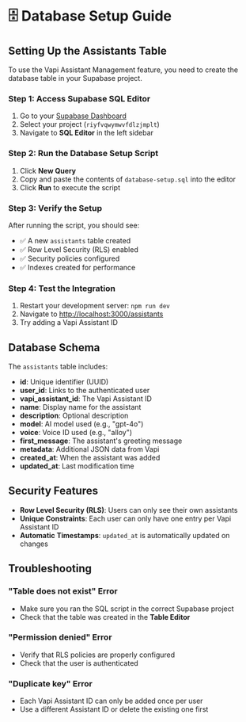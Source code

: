 # 🗄️ Database Setup Guide

## Setting Up the Assistants Table

To use the Vapi Assistant Management feature, you need to create the database table in your Supabase project.

### Step 1: Access Supabase SQL Editor

1. Go to your [Supabase Dashboard](https://supabase.com/dashboard)
2. Select your project (`riyfvqwymwvfdlzjmplt`)
3. Navigate to **SQL Editor** in the left sidebar

### Step 2: Run the Database Setup Script

1. Click **New Query**
2. Copy and paste the contents of `database-setup.sql` into the editor
3. Click **Run** to execute the script

### Step 3: Verify the Setup

After running the script, you should see:
- ✅ A new `assistants` table created
- ✅ Row Level Security (RLS) enabled
- ✅ Security policies configured
- ✅ Indexes created for performance

### Step 4: Test the Integration

1. Restart your development server: `npm run dev`
2. Navigate to [http://localhost:3000/assistants](http://localhost:3000/assistants)
3. Try adding a Vapi Assistant ID

## Database Schema

The `assistants` table includes:

- **id**: Unique identifier (UUID)
- **user_id**: Links to the authenticated user
- **vapi_assistant_id**: The Vapi Assistant ID
- **name**: Display name for the assistant
- **description**: Optional description
- **model**: AI model used (e.g., "gpt-4o")
- **voice**: Voice ID used (e.g., "alloy")
- **first_message**: The assistant's greeting message
- **metadata**: Additional JSON data from Vapi
- **created_at**: When the assistant was added
- **updated_at**: Last modification time

## Security Features

- **Row Level Security (RLS)**: Users can only see their own assistants
- **Unique Constraints**: Each user can only have one entry per Vapi Assistant ID
- **Automatic Timestamps**: `updated_at` is automatically updated on changes

## Troubleshooting

### "Table does not exist" Error
- Make sure you ran the SQL script in the correct Supabase project
- Check that the table was created in the **Table Editor**

### "Permission denied" Error
- Verify that RLS policies are properly configured
- Check that the user is authenticated

### "Duplicate key" Error
- Each Vapi Assistant ID can only be added once per user
- Use a different Assistant ID or delete the existing one first 